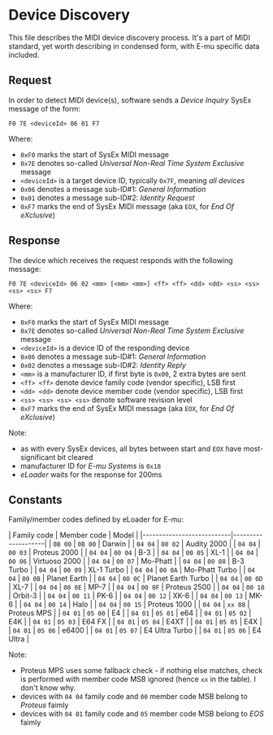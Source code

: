 # Device Discovery

This file describes the MIDI device discovery process. It's a part of MIDI standard, yet worth describing in condensed form, with E-mu specific data included.

## Request

In order to detect MIDI device(s), software sends a *Device Inquiry* SysEx message of the form:

```
F0 7E <deviceId> 06 01 F7 
```

Where:

 * `0xF0` marks the start of SysEx MIDI message
 * `0x7E` denotes so-called *Universal Non-Real Time System Exclusive* message
 * `<deviceId>` is a target device ID, typically `0x7F`, meaning *all devices*
 * `0x06` denotes a message sub-ID#1: *General Information*
 * `0x01` denotes a message sub-ID#2: *Identity Request*
 * `0xF7` marks the end of SysEx MIDI message (aka `EOX`, for *End Of eXclusive*)


## Response

The device which receives the request responds with the following message:

```
F0 7E <deviceId> 06 02 <mm> [<mm> <mm>] <ff> <ff> <dd> <dd> <ss> <ss> <ss> <ss> F7 
```

Where:

 * `0xF0` marks the start of SysEx MIDI message
 * `0x7E` denotes so-called *Universal Non-Real Time System Exclusive* message
 * `<deviceId>` is a device ID of the responding device
 * `0x06` denotes a message sub-ID#1: *General Information*
 * `0x02` denotes a message sub-ID#2: *Identity Reply*
 * `<mm>` is a manufacturer ID, if first byte is `0x00`, 2 extra bytes are sent
 * `<ff> <ff>` denote device family code (vendor specific), LSB first
 * `<dd> <dd>` denote device member code (vendor specific), LSB first
 * `<ss> <ss> <ss> <ss>` denote software revision level
 * `0xF7` marks the end of SysEx MIDI message (aka `EOX`, for *End Of eXclusive*)
 
Note:

 * as with every SysEx devices, all bytes between start and `EOX` have most-significant bit cleared
 * manufacturer ID for *E-mu Systems* is `0x18`
 * *eLoader* waits for the response for 200ms
 
## Constants

Family/member codes defined by eLoader for E-mu:

| Family code | Member code | Model              |
|---------------------------|--------------------|
| `0B 00`     | `0B 00`     | Darwin             |
| `04 04`     | `00 02`     | Audity 2000        |
| `04 04`     | `00 03`     | Proteus 2000       |
| `04 04`     | `00 04`     | B-3                |
| `04 04`     | `00 05`     | XL-1               |
| `04 04`     | `00 06`     | Virtuoso 2000      |
| `04 04`     | `00 07`     | Mo-Phatt           |
| `04 04`     | `00 08`     | B-3 Turbo          |
| `04 04`     | `00 09`     | XL-1 Turbo         |
| `04 04`     | `00 0A`     | Mo-Phatt Turbo     |
| `04 04`     | `00 0B`     | Planet Earth       |
| `04 04`     | `00 0C`     | Planet Earth Turbo |
| `04 04`     | `00 0D`     | XL-7               |
| `04 04`     | `00 0E`     | MP-7               |
| `04 04`     | `00 0F`     | Proteus 2500       |
| `04 04`     | `00 10`     | Orbit-3            |
| `04 04`     | `00 11`     | PK-6               |
| `04 04`     | `00 12`     | XK-6               |
| `04 04`     | `00 13`     | MK-6               |
| `04 04`     | `00 14`     | Halo               |
| `04 04`     | `00 15`     | Proteus 1000       |
| `04 04`     | `xx 08`     | Proteus MPS        |
| `04 01`     | `05 00`     | E4                 |
| `04 01`     | `05 01`     | e64                |
| `04 01`     | `05 02`     | E4K                |
| `04 01`     | `05 03`     | E64 FX             |
| `04 01`     | `05 04`     | E4XT               |
| `04 01`     | `05 05`     | E4X                |
| `04 01`     | `05 06`     | e6400              |
| `04 01`     | `05 07`     | E4 Ultra Turbo     |
| `04 01`     | `05 06`     | E4 Ultra           |

Note: 

 * Proteus MPS uses some fallback check - if nothing else matches, check is performed with member code MSB ignored (hence `xx` in the table). I don't know why.
 * devices with `04 04` family code and `00` member code MSB belong to *Proteus* faimly
 * devices with `04 01` family code and `05` member code MSB belong to *EOS* faimly
 